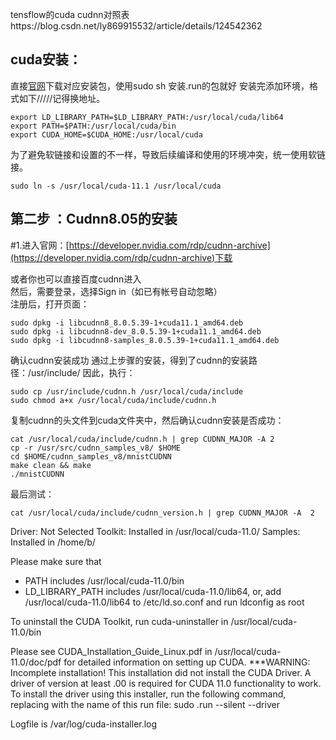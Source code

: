 
tensflow的cuda cudnn对照表https://blog.csdn.net/ly869915532/article/details/124542362
## cuda安装：
直接[官网](https://developer.nvidia.com/cuda-toolkit-archive)下载对应安装包，使用sudo sh 安装.run的包就好
安装完添加环境，格式如下/////记得换地址。
```shell
export LD_LIBRARY_PATH=$LD_LIBRARY_PATH:/usr/local/cuda/lib64
export PATH=$PATH:/usr/local/cuda/bin
export CUDA_HOME=$CUDA_HOME:/usr/local/cuda

```
为了避免软链接和设置的不一样，导致后续编译和使用的环境冲突，统一使用软链接。
```
sudo ln -s /usr/local/cuda-11.1 /usr/local/cuda
```
## 第二步 ：Cudnn8.05的安装

#1.进入官网：[https://developer.nvidia.com/rdp/cudnn-archive](https://developer.nvidia.com/rdp/cudnn-archive)下载

或者你也可以直接百度cudnn进入  
然后，需要登录，选择Sign in（如已有帐号自动忽略）  
注册后，打开页面：
```
sudo dpkg -i libcudnn8_8.0.5.39-1+cuda11.1_amd64.deb                       sudo dpkg -i libcudnn8-dev_8.0.5.39-1+cuda11.1_amd64.deb
sudo dpkg -i libcudnn8-samples_8.0.5.39-1+cuda11.1_amd64.deb
```
确认cudnn安装成功
通过上步骤的安装，得到了cudnn的安装路径：/usr/include/
因此，执行：

```
sudo cp /usr/include/cudnn.h /usr/local/cuda/include
sudo chmod a+x /usr/local/cuda/include/cudnn.h
```

复制cudnn的头文件到cuda文件夹中，然后确认cudnn安装是否成功：

```
cat /usr/local/cuda/include/cudnn.h | grep CUDNN_MAJOR -A 2
cp -r /usr/src/cudnn_samples_v8/ $HOME
cd $HOME/cudnn_samples_v8/mnistCUDNN
make clean && make
./mnistCUDNN
```

最后测试：

```
cat /usr/local/cuda/include/cudnn_version.h | grep CUDNN_MAJOR -A  2
```


Driver:   Not Selected
Toolkit:  Installed in /usr/local/cuda-11.0/
Samples:  Installed in /home/b/

Please make sure that
 -   PATH includes /usr/local/cuda-11.0/bin
 -   LD_LIBRARY_PATH includes /usr/local/cuda-11.0/lib64, or, add /usr/local/cuda-11.0/lib64 to /etc/ld.so.conf and run ldconfig as root

To uninstall the CUDA Toolkit, run cuda-uninstaller in /usr/local/cuda-11.0/bin

Please see CUDA_Installation_Guide_Linux.pdf in /usr/local/cuda-11.0/doc/pdf for detailed information on setting up CUDA.
***WARNING: Incomplete installation! This installation did not install the CUDA Driver. A driver of version at least .00 is required for CUDA 11.0 functionality to work.
To install the driver using this installer, run the following command, replacing <CudaInstaller> with the name of this run file:
    sudo <CudaInstaller>.run --silent --driver

Logfile is /var/log/cuda-installer.log
